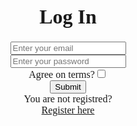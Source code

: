 <!DOCTYPE html>
<html>
    <head>
        <meta charset="uft-8">
        <meta name="description" content="...">
        <title>Log In</title>
    </head>
    <body align="center">
        <font size="3" face="Congenial">
            <h1>Log In</h1>
            <form>
            <input type="email" placeholder="Enter your email"><br>
            <input type="password" placeholder="Enter your password"><br>
            Agree on terms?<input type="checkbox"><br>
            <input type="submit"><br>
            You are not registred?<br>
            <a href="fhsndj">Register here</a>
            </form>
        </font>
    </body>










</html>
